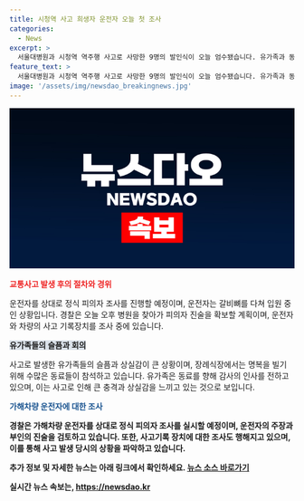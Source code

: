 ```yaml
---
title: 시청역 사고 희생자 운전자 오늘 첫 조사
categories:
  - News
excerpt: >
  서울대병원과 시청역 역주행 사고로 사망한 9명의 발인식이 오늘 엄수됐습니다. 유가족과 동료들의 슬픔 속에서 피해자를 추모하는 장면이 이어졌으며, 경찰은 운전자를 피의자로 조사할 예정입니다. 사고 차량의 주장과 실제 사고 기록 장치의 확인 결과가 대립되고 있습니다. (출처: 연합뉴스)
feature_text: >
  서울대병원과 시청역 역주행 사고로 사망한 9명의 발인식이 오늘 엄수됐습니다. 유가족과 동료들의 슬픔 속에서 피해자를 추모하는 장면이 이어졌으며, 경찰은 운전자를 피의자로 조사할 예정입니다. 사고 차량의 주장과 실제 사고 기록 장치의 확인 결과가 대립되고 있습니다. (출처: 연합뉴스)
image: '/assets/img/newsdao_breakingnews.jpg'
---
```


<p><img src="/assets/img/newsdao_breakingnews.jpg" alt="cryptoinkorea 속보" /></p>

<p><b><span style="color: #ee2323;">교통사고 발생 후의 절차와 경위</span></b></p>

<p>운전자를 상대로 정식 피의자 조사를 진행할 예정이며, 운전자는 갈비뼈를 다쳐 입원 중인 상황입니다. 경찰은 오늘 오후 병원을 찾아가 피의자 진술을 확보할 계획이며, 운전자와 차량의 사고 기록장치를 조사 중에 있습니다.</p>

<p><b><span style="background-color: #21538527;">유가족들의 슬픔과 회의</span></b></p>

<p>사고로 발생한 유가족들의 슬픔과 상실감이 큰 상황이며, 장례식장에서는 명복을 빌기 위해 수많은 동료들이 참석하고 있습니다. 유가족은 동료를 향해 감사의 인사를 전하고 있으며, 이는 사고로 인해 큰 충격과 상실감을 느끼고 있는 것으로 보입니다.</p>

<p><b><span style="color: #1a5490;">가해차량 운전자에 대한 조사</span><b></p>

<p>경찰은 가해차량 운전자를 상대로 정식 피의자 조사를 실시할 예정이며, 운전자의 주장과 부인의 진술을 검토하고 있습니다. 또한, 사고기록 장치에 대한 조사도 행해지고 있으며, 이를 통해 사고 발생 당시의 상황을 파악하고 있습니다.</p>

<p><strong>추가 정보 및 자세한 뉴스는 아래 링크에서 확인하세요.</strong>
<a href="https://www.example.com/news123">뉴스 소스 바로가기</a></p>
실시간 뉴스 속보는, <a href="https://newsdao.kr" rel="dofollow">https://newsdao.kr</a>



